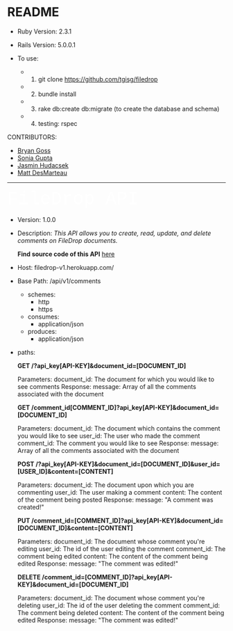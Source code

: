 # README

* Ruby Version: 2.3.1

* Rails Version: 5.0.0.1

* To use:
    * 1) git clone https://github.com/tgisg/filedrop
    * 2) bundle install
    * 3) rake db:create db:migrate (to create the database and schema)
    * 4) testing: rspec

CONTRIBUTORS:
* [Bryan Goss](https://github.com/bcgoss)
* [Sonia Gupta](https://github.com/tgisg)
* [Jasmin Hudacsek](https://github.com/j-sm-n)
* [Matt DesMarteau](https://github.com/MDes41)

------------------------------------------------
<span style="color:#ffff; font-family: 'Courier'; font-size: 3em;">
FileDrop API</span>

  * Version: 1.0.0
  * Description: *This API allows you to create, read, update, and delete comments on FileDrop documents.*

    **Find source code of this API** [here](https://github.com/tgisg/filedrop)
  * Host: filedrop-v1.herokuapp.com/
  * Base Path: /api/v1/comments
      * schemes:
          - http
          - https
      * consumes:
          - application/json
      * produces:
          - application/json
  * paths:

    **GET /?api_key[API-KEY]&document_id=[DOCUMENT_ID]**

    Parameters:
        document_id: The document for which you would like to see comments
    Response:
        message: Array of all the comments associated with the document

    **GET /comment_id[COMMENT_ID]?api_key[API-KEY]&document_id=[DOCUMENT_ID]**

    Parameters:
        document_id: The document which contains the comment you would like to see
        user_id: The user who made the comment
        comment_id: The comment you would like to see
    Response:
        message: Array of all the comments associated with the document

    **POST /?api_key[API-KEY]&document_id=[DOCUMENT_ID]&user_id=[USER_ID]&content=[CONTENT]**

      Parameters:
        document_id: The document upon which you are commenting
        user_id: The user making a comment
        content: The content of the comment being posted
      Response:
        message: "A comment was created!"

    **PUT /comment_id=[COMMENT_ID]?api_key[API-KEY]&document_id=[DOCUMENT_ID]&content=[CONTENT]**

      Parameters:
        document_id: The document whose comment you're editing
        user_id: The id of the user editing the comment
        comment_id: The comment being edited
        content: The content of the comment being edited
      Response:
        message: "The comment was edited!"

    **DELETE /comment_id=[COMMENT_ID]?api_key[API-KEY]&document_id=[DOCUMENT_ID]**

      Parameters:
        document_id: The document whose comment you're deleting
        user_id: The id of the user deleting the comment
        comment_id: The comment being deleted
        content: The content of the comment being edited
      Response:
        message: "The comment was edited!"
